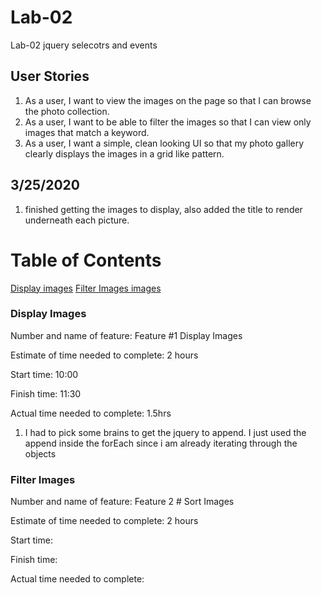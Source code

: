 # Lab-02
Lab-02 jquery selecotrs and events

## User Stories

1. As a user, I want to view the images on the page so that I can browse the photo collection.
2. As a user, I want to be able to filter the images so that I can view only images that match a keyword.
3. As a user, I want a simple, clean looking UI so that my photo gallery clearly displays the images in a grid like pattern.


## 3/25/2020 

 1. finished getting the images to display, also added the title to render underneath each picture. 

 # Table of Contents
 [Display images](###DisplayImages)
 [Filter Images images](###FilterImages)



### Display Images

 Number and name of feature: Feature #1 Display Images

Estimate of time needed to complete: 2 hours

Start time: 10:00

Finish time: 11:30

Actual time needed to complete: 1.5hrs

1.  I had to pick some brains to get the jquery to append. I just used the append inside the forEach since i am already iterating through the objects


### Filter Images

 Number and name of feature: Feature 2 # Sort Images

Estimate of time needed to complete: 2 hours

Start time: 

Finish time: 

Actual time needed to complete: 